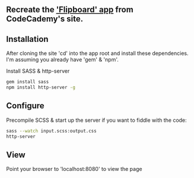 ## Recreate the ['Flipboard' app](https://www.codecademy.com/courses/web-beginner-en-seyrq/0/1) from CodeCademy's site.

## Installation
After cloning the site 'cd' into the app root and install these dependencies.  I'm assuming you
already have 'gem' & 'npm'.


Install SASS & http-server
```bash
gem install sass
npm install http-server -g
```

## Configure
Precompile SCSS & start up the server if you want to fiddle with the
code:
```bash
sass --watch input.scss:output.css
http-server
```

## View
Point your browser to 'localhost:8080' to view the page


